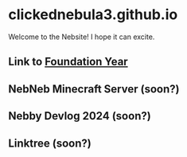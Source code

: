 # clickednebula3.github.io
Welcome to the Nebsite! I hope it can excite.


## Link to [Foundation Year](/fy/index.html)
## NebNeb Minecraft Server (soon?)
## Nebby Devlog 2024 (soon?)
## Linktree (soon?)